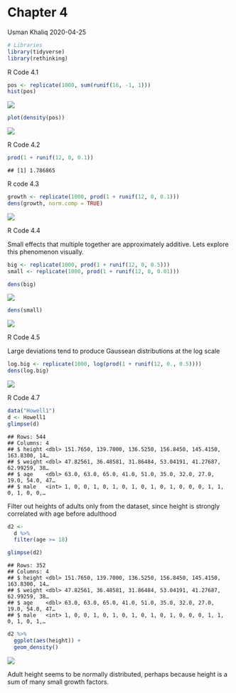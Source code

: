 Chapter 4
================
Usman Khaliq
2020-04-25

``` r
# Libraries
library(tidyverse)
library(rethinking)
```

R Code 4.1

``` r
pos <- replicate(1000, sum(runif(16, -1, 1)))
hist(pos)
```

![](chapter_4_files/figure-gfm/unnamed-chunk-2-1.png)<!-- -->

``` r
plot(density(pos))
```

![](chapter_4_files/figure-gfm/unnamed-chunk-3-1.png)<!-- -->

R Code 4.2

``` r
prod(1 + runif(12, 0, 0.1))
```

    ## [1] 1.786865

R code 4.3

``` r
growth <- replicate(1000, prod(1 + runif(12, 0, 0.1)))
dens(growth, norm.comp = TRUE)
```

![](chapter_4_files/figure-gfm/unnamed-chunk-5-1.png)<!-- -->

R Code 4.4

Small effects that multiple together are approximately additive. Lets
explore this phenomenon visually.

``` r
big <- replicate(1000, prod(1 + runif(12, 0, 0.5)))
small <- replicate(1000, prod(1 + runif(12, 0, 0.01)))
```

``` r
dens(big)
```

![](chapter_4_files/figure-gfm/unnamed-chunk-7-1.png)<!-- -->

``` r
dens(small)
```

![](chapter_4_files/figure-gfm/unnamed-chunk-8-1.png)<!-- -->

R Code 4.5

Large deviations tend to produce Gaussean distributions at the log scale

``` r
log.big <- replicate(1000, log(prod(1 + runif(12, 0., 0.5))))
dens(log.big)
```

![](chapter_4_files/figure-gfm/unnamed-chunk-9-1.png)<!-- -->

R Code 4.7

``` r
data("Howell1")
d <- Howell1
glimpse(d)
```

    ## Rows: 544
    ## Columns: 4
    ## $ height <dbl> 151.7650, 139.7000, 136.5250, 156.8450, 145.4150, 163.8300, 14…
    ## $ weight <dbl> 47.82561, 36.48581, 31.86484, 53.04191, 41.27687, 62.99259, 38…
    ## $ age    <dbl> 63.0, 63.0, 65.0, 41.0, 51.0, 35.0, 32.0, 27.0, 19.0, 54.0, 47…
    ## $ male   <int> 1, 0, 0, 1, 0, 1, 0, 1, 0, 1, 0, 1, 0, 0, 0, 1, 1, 0, 1, 0, 0,…

Filter out heights of adults only from the dataset, since height is
strongly correlated with age before adulthood

``` r
d2 <- 
  d %>% 
  filter(age >= 18) 

glimpse(d2)
```

    ## Rows: 352
    ## Columns: 4
    ## $ height <dbl> 151.7650, 139.7000, 136.5250, 156.8450, 145.4150, 163.8300, 14…
    ## $ weight <dbl> 47.82561, 36.48581, 31.86484, 53.04191, 41.27687, 62.99259, 38…
    ## $ age    <dbl> 63.0, 63.0, 65.0, 41.0, 51.0, 35.0, 32.0, 27.0, 19.0, 54.0, 47…
    ## $ male   <int> 1, 0, 0, 1, 0, 1, 0, 1, 0, 1, 0, 1, 0, 0, 0, 1, 1, 0, 1, 0, 1,…

``` r
d2 %>% 
  ggplot(aes(height)) +
  geom_density()
```

![](chapter_4_files/figure-gfm/unnamed-chunk-12-1.png)<!-- -->

Adult height seems to be normally distributed, perhaps because height is
a sum of many small growth factors.
